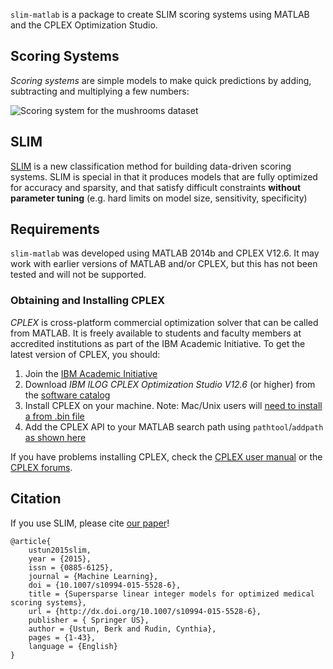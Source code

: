 ``slim-matlab`` is a package to create SLIM scoring systems using MATLAB and the CPLEX Optimization Studio.

## Scoring Systems

*Scoring systems* are simple models to make quick predictions by adding, subtracting and multiplying a few numbers:

![Scoring system for the mushrooms dataset](https://github.com/ustunb/slim_for_matlab/blob/master/images/slim_mushroom.png)

## SLIM

[SLIM](http://http//arxiv.org/abs/1502.04269/) is a new classification method for building data-driven scoring systems. SLIM is special in that it produces models that are fully optimized for accuracy and sparsity, and that satisfy difficult constraints **without parameter tuning** (e.g. hard limits on model size, sensitivity, specificity)

## Requirements

``slim-matlab`` was developed using MATLAB 2014b and CPLEX V12.6. It may work with earlier versions of MATLAB and/or CPLEX, but this has not been tested and will not be supported.

### Obtaining and Installing CPLEX

*CPLEX* is cross-platform commercial optimization solver that can be called from MATLAB. It is freely available to students and faculty members at accredited institutions as part of the IBM Academic Initiative. To get the latest version of CPLEX, you should:

1. Join the [IBM Academic Initiative](https://ibm.onthehub.com/WebStore/Account/SelectVerificationType.aspx)
2. Download *IBM ILOG CPLEX Optimization Studio V12.6* (or higher) from the [software catalog](https://ibm.onthehub.com/WebStore/OfferingDetails.aspx?o=6fcc1096-7169-e611-9420-b8ca3a5db7a1)
3. Install CPLEX on your machine. Note: Mac/Unix users will [need to install a from .bin file](http://www-01.ibm.com/support/docview.wss?uid=swg21444285)
4. Add the CPLEX API to your MATLAB search path using ``pathtool``/``addpath`` [as shown here](http://www-01.ibm.com/support/knowledgecenter/SSSA5P_12.6.1/ilog.odms.cplex.help/CPLEX/MATLAB/topics/gs_install.html)

If you have problems installing CPLEX, check the [CPLEX user manual](http://www-01.ibm.com/support/knowledgecenter/SSSA5P/welcome) or the [CPLEX forums](https://www.ibm.com/developerworks/community/forums/html/forum?id=11111111-0000-0000-0000-000000002059).

## Citation 

If you use SLIM, please cite [our paper](https://arxiv.org/abs/1502.04269/)! 
     
```
@article{
    ustun2015slim,
    year = {2015},
    issn = {0885-6125},
    journal = {Machine Learning},
    doi = {10.1007/s10994-015-5528-6},
    title = {Supersparse linear integer models for optimized medical scoring systems},
    url = {http://dx.doi.org/10.1007/s10994-015-5528-6},
    publisher = { Springer US},
    author = {Ustun, Berk and Rudin, Cynthia},
    pages = {1-43},
    language = {English}
}
```

